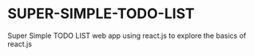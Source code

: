 <h1>SUPER-SIMPLE-TODO-LIST</h1>
Super Simple TODO LIST web app using react.js to explore the basics of react.js